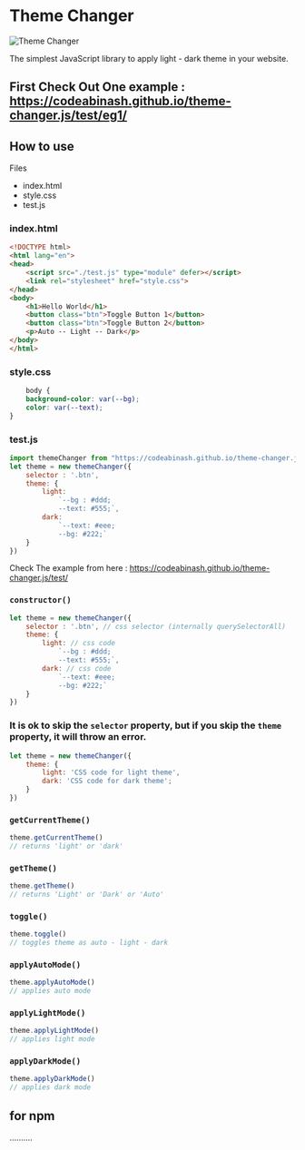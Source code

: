 # Theme Changer
![Theme Changer](https://codeabinash.github.io/codeAbinash/files/repo/images/theme-changer.js.png)

The simplest JavaScript library to apply light - dark theme in your website.
## First Check Out One example : https://codeabinash.github.io/theme-changer.js/test/eg1/

## How to use

Files
- index.html
- style.css
- test.js



### index.html
```html
<!DOCTYPE html>
<html lang="en">
<head>
    <script src="./test.js" type="module" defer></script>
    <link rel="stylesheet" href="style.css">
</head>
<body>
    <h1>Hello World</h1>
    <button class="btn">Toggle Button 1</button>
    <button class="btn">Toggle Button 2</button>
    <p>Auto -- Light -- Dark</p>
</body>
</html>
```


### style.css
```css
    body {
    background-color: var(--bg);
    color: var(--text);
}
```

### test.js
```js
import themeChanger from "https://codeabinash.github.io/theme-changer.js/src/index.js";
let theme = new themeChanger({
    selector : '.btn',
    theme: {
        light:
            `--bg : #ddd;
            --text: #555;`,
        dark:
            `--text: #eee;
            --bg: #222;`
    }
})
```
Check The example from here : https://codeabinash.github.io/theme-changer.js/test/



### `constructor()`
```js
let theme = new themeChanger({
    selector : '.btn', // css selector (internally querySelectorAll)
    theme: {
        light: // css code 
            `--bg : #ddd;
            --text: #555;`,
        dark: // css code
            `--text: #eee;
            --bg: #222;`
    }
})
```
### It is ok to skip the `selector` property, but if you skip the `theme` property, it will throw an error.
```js
let theme = new themeChanger({
    theme: {
        light: 'CSS code for light theme',
        dark: 'CSS code for dark theme';
    }
})
```

### `getCurrentTheme()`
```js
theme.getCurrentTheme() 
// returns 'light' or 'dark'
```
### `getTheme()`
```js
theme.getTheme() 
// returns 'Light' or 'Dark' or 'Auto'
```



### `toggle()`
```js
theme.toggle()
// toggles theme as auto - light - dark 
```

### `applyAutoMode()`
```js
theme.applyAutoMode()
// applies auto mode
```

### `applyLightMode()`
```js
theme.applyLightMode()
// applies light mode
```
### `applyDarkMode()`
```js
theme.applyDarkMode()
// applies dark mode
```


## for npm
..........